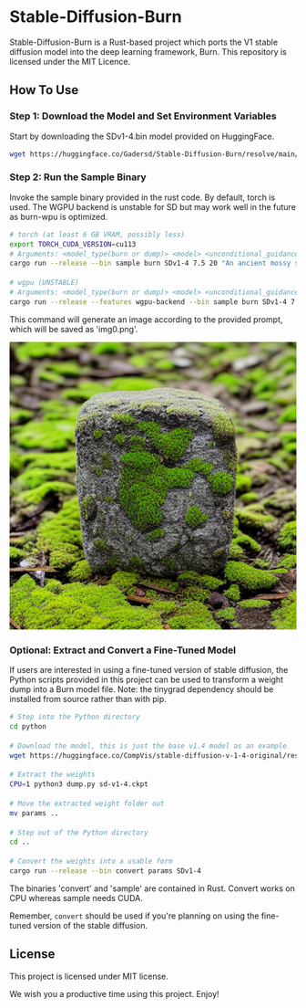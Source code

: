 # Stable-Diffusion-Burn

Stable-Diffusion-Burn is a Rust-based project which ports the V1 stable diffusion model into the deep learning framework, Burn. This repository is licensed under the MIT Licence.

## How To Use

### Step 1: Download the Model and Set Environment Variables

Start by downloading the SDv1-4.bin model provided on HuggingFace.

```bash
wget https://huggingface.co/Gadersd/Stable-Diffusion-Burn/resolve/main/V1/SDv1-4.bin
```

### Step 2: Run the Sample Binary

Invoke the sample binary provided in the rust code. By default, torch is used. The WGPU backend is unstable for SD but may work well in the future as burn-wpu is optimized.

```bash
# torch (at least 6 GB VRAM, possibly less)
export TORCH_CUDA_VERSION=cu113
# Arguments: <model_type(burn or dump)> <model> <unconditional_guidance_scale> <n_diffusion_steps> <prompt> <output_image>
cargo run --release --bin sample burn SDv1-4 7.5 20 "An ancient mossy stone." img

# wgpu (UNSTABLE)
# Arguments: <model_type(burn or dump)> <model> <unconditional_guidance_scale> <n_diffusion_steps> <prompt> <output_image>
cargo run --release --features wgpu-backend --bin sample burn SDv1-4 7.5 20 "An ancient mossy stone." img
```

This command will generate an image according to the provided prompt, which will be saved as 'img0.png'.

![An image of an ancient mossy stone](img0.png)

### Optional: Extract and Convert a Fine-Tuned Model

If users are interested in using a fine-tuned version of stable diffusion, the Python scripts provided in this project can be used to transform a weight dump into a Burn model file. Note: the tinygrad dependency should be installed from source rather than with pip.

```bash
# Step into the Python directory
cd python

# Download the model, this is just the base v1.4 model as an example
wget https://huggingface.co/CompVis/stable-diffusion-v-1-4-original/resolve/main/sd-v1-4.ckpt

# Extract the weights
CPU=1 python3 dump.py sd-v1-4.ckpt

# Move the extracted weight folder out
mv params ..

# Step out of the Python directory
cd ..

# Convert the weights into a usable form
cargo run --release --bin convert params SDv1-4
```

The binaries 'convert' and 'sample' are contained in Rust. Convert works on CPU whereas sample needs CUDA.

Remember, `convert` should be used if you're planning on using the fine-tuned version of the stable diffusion. 

## License

This project is licensed under MIT license.

We wish you a productive time using this project. Enjoy!
